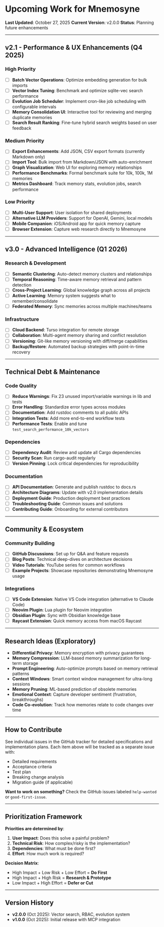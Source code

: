 # Upcoming Work for Mnemosyne

**Last Updated**: October 27, 2025
**Current Version**: v2.0.0
**Status**: Planning future enhancements

---

## v2.1 - Performance & UX Enhancements (Q4 2025)

### High Priority
- [ ] **Batch Vector Operations**: Optimize embedding generation for bulk imports
- [ ] **Vector Index Tuning**: Benchmark and optimize sqlite-vec search performance
- [ ] **Evolution Job Scheduler**: Implement cron-like job scheduling with configurable intervals
- [ ] **Memory Consolidation UI**: Interactive tool for reviewing and merging duplicate memories
- [ ] **Search Result Ranking**: Fine-tune hybrid search weights based on user feedback

### Medium Priority
- [ ] **Export Enhancements**: Add JSON, CSV export formats (currently Markdown only)
- [ ] **Import Tool**: Bulk import from Markdown/JSON with auto-enrichment
- [ ] **Graph Visualization**: Web UI for exploring memory relationships
- [ ] **Performance Benchmarks**: Formal benchmark suite for 10k, 100k, 1M memories
- [ ] **Metrics Dashboard**: Track memory stats, evolution jobs, search performance

### Low Priority
- [ ] **Multi-User Support**: User isolation for shared deployments
- [ ] **Alternative LLM Providers**: Support for OpenAI, Gemini, local models
- [ ] **Mobile Companion**: iOS/Android app for quick memory capture
- [ ] **Browser Extension**: Capture web research directly to Mnemosyne

---

## v3.0 - Advanced Intelligence (Q1 2026)

### Research & Development
- [ ] **Semantic Clustering**: Auto-detect memory clusters and relationships
- [ ] **Temporal Reasoning**: Time-aware memory retrieval and pattern detection
- [ ] **Cross-Project Learning**: Global knowledge graph across all projects
- [ ] **Active Learning**: Memory system suggests what to remember/consolidate
- [ ] **Federated Memory**: Sync memories across multiple machines/teams

### Infrastructure
- [ ] **Cloud Backend**: Turso integration for remote storage
- [ ] **Collaboration**: Multi-agent memory sharing and conflict resolution
- [ ] **Versioning**: Git-like memory versioning with diff/merge capabilities
- [ ] **Backup/Restore**: Automated backup strategies with point-in-time recovery

---

## Technical Debt & Maintenance

### Code Quality
- [ ] **Reduce Warnings**: Fix 23 unused import/variable warnings in lib and tests
- [ ] **Error Handling**: Standardize error types across modules
- [ ] **Documentation**: Add rustdoc comments to all public APIs
- [ ] **Integration Tests**: Add more end-to-end workflow tests
- [ ] **Performance Tests**: Enable and tune `test_search_performance_10k_vectors`

### Dependencies
- [ ] **Dependency Audit**: Review and update all Cargo dependencies
- [ ] **Security Scan**: Run cargo-audit regularly
- [ ] **Version Pinning**: Lock critical dependencies for reproducibility

### Documentation
- [ ] **API Documentation**: Generate and publish rustdoc to docs.rs
- [ ] **Architecture Diagrams**: Update with v2.0 implementation details
- [ ] **Deployment Guide**: Production deployment best practices
- [ ] **Troubleshooting Guide**: Common issues and solutions
- [ ] **Contributing Guide**: Onboarding for external contributors

---

## Community & Ecosystem

### Community Building
- [ ] **GitHub Discussions**: Set up for Q&A and feature requests
- [ ] **Blog Posts**: Technical deep-dives on architecture decisions
- [ ] **Video Tutorials**: YouTube series for common workflows
- [ ] **Example Projects**: Showcase repositories demonstrating Mnemosyne usage

### Integrations
- [ ] **VS Code Extension**: Native VS Code integration (alternative to Claude Code)
- [ ] **Neovim Plugin**: Lua plugin for Neovim integration
- [ ] **Obsidian Plugin**: Sync with Obsidian knowledge base
- [ ] **Raycast Extension**: Quick memory access from macOS Raycast

---

## Research Ideas (Exploratory)

- **Differential Privacy**: Memory encryption with privacy guarantees
- **Memory Compression**: LLM-based memory summarization for long-term storage
- **Prompt Engineering**: Auto-optimize prompts based on memory retrieval patterns
- **Context Windows**: Smart context window management for ultra-long sessions
- **Memory Pruning**: ML-based prediction of obsolete memories
- **Emotional Context**: Capture developer sentiment (frustration, breakthroughs)
- **Code Co-evolution**: Track how memories relate to code changes over time

---

## How to Contribute

See individual issues in the GitHub tracker for detailed specifications and implementation plans. Each item above will be tracked as a separate issue with:

- Detailed requirements
- Acceptance criteria
- Test plan
- Breaking change analysis
- Migration guide (if applicable)

**Want to work on something?** Check the GitHub issues labeled `help-wanted` or `good-first-issue`.

---

## Prioritization Framework

**Priorities are determined by**:
1. **User Impact**: Does this solve a painful problem?
2. **Technical Risk**: How complex/risky is the implementation?
3. **Dependencies**: What must be done first?
4. **Effort**: How much work is required?

**Decision Matrix**:
- High Impact + Low Risk + Low Effort = **Do First**
- High Impact + High Risk = **Research & Prototype**
- Low Impact + High Effort = **Defer or Cut**

---

## Version History

- **v2.0.0** (Oct 2025): Vector search, RBAC, evolution system
- **v1.0.0** (Oct 2025): Initial release with MCP integration
